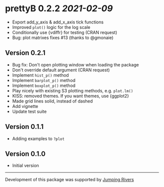# prettyB 0.2.2 _2021-02-09_
  * Export add_y_axis & add_x_axis tick functions
  * Improved `plot()` logic for the log scale
  * Conditionally use {vdiffr} for testing (CRAN request)
  * Bug: plot matrixes fixes #13 (thanks to @gmonaie)

## Version 0.2.1
  * Bug fix: Don't open plotting window when loading the package
  * Don't override default argument (CRAN request)
  * Implement `hist_p()` method
  * Implement `barplot_p()` method
  * Implement `boxplot_p()` method
  * Play nicely with existing S3 plotting methods, e.g. `plot.lm()`
  * KISS: removed themes. If you want themes, use {ggplot2}
  * Made grid lines solid, instead of dashed
  * Add vignette
  * Update test suite

## Version 0.1.1
  * Adding examples to `?plot`

## Version 0.1.0
  * Initial version

-----

Development of this package was supported by [Jumping
Rivers](https://www.jumpingrivers.com)
